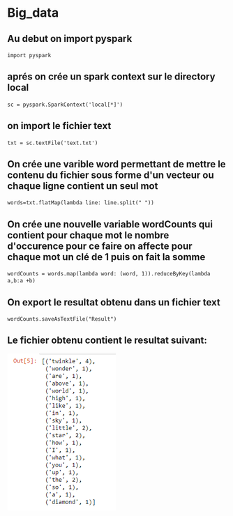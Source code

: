 # Big_data
## Au debut on import pyspark
```
import pyspark
```
## aprés on crée un spark context sur le directory local
```
sc = pyspark.SparkContext('local[*]')
```
## on import le fichier text 
```
txt = sc.textFile('text.txt')
```

## On crée une varible word permettant de mettre le contenu du fichier sous forme d'un vecteur ou chaque ligne contient un seul mot
```
words=txt.flatMap(lambda line: line.split(" "))
```
## On crée une nouvelle variable wordCounts qui contient pour chaque mot le nombre d'occurence pour ce faire  on affecte pour chaque mot un clé de 1 puis on fait la somme
```
wordCounts = words.map(lambda word: (word, 1)).reduceByKey(lambda a,b:a +b)
```
## On export le resultat obtenu dans un fichier text
```
wordCounts.saveAsTextFile("Result")
```

## Le fichier obtenu contient le resultat suivant:
![](Output.PNG)
